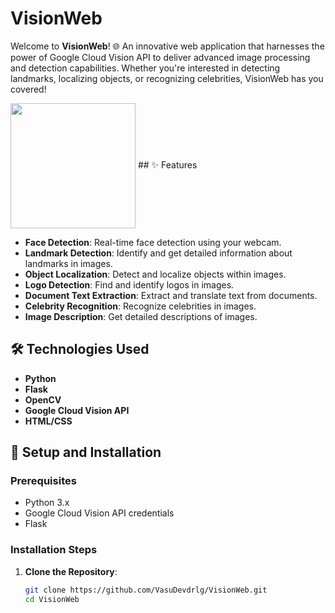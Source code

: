 # VisionWeb

Welcome to **VisionWeb**! 🌐 An innovative web application that harnesses the power of Google Cloud Vision API to deliver advanced image processing and detection capabilities. Whether you're interested in detecting landmarks, localizing objects, or recognizing celebrities, VisionWeb has you covered!




<img align='center' src="https://graph.org/file/367fcae7945d79450d9ce.jpg" width=200px>
## ✨ Features

- **Face Detection**: Real-time face detection using your webcam.
- **Landmark Detection**: Identify and get detailed information about landmarks in images.
- **Object Localization**: Detect and localize objects within images.
- **Logo Detection**: Find and identify logos in images.
- **Document Text Extraction**: Extract and translate text from documents.
- **Celebrity Recognition**: Recognize celebrities in images.
- **Image Description**: Get detailed descriptions of images.

## 🛠️ Technologies Used

- **Python**
- **Flask**
- **OpenCV**
- **Google Cloud Vision API**
- **HTML/CSS**

## 🚀 Setup and Installation

### Prerequisites

- Python 3.x
- Google Cloud Vision API credentials
- Flask

### Installation Steps

1. **Clone the Repository**:
   ```bash
   git clone https://github.com/VasuDevdrlg/VisionWeb.git
   cd VisionWeb
